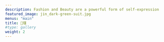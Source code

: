 ```yaml
---
description: Fashion and Beauty are a powerful form of self-expression. This category documents style through inspiring shots of street fashion, skincare products, avant-garde editorial photographs, and more.
featured_image: jin_dark-green-suit.jpg
menus: "main"
title: 🌱瑾
#type: gallery
weight: 2
---
```

